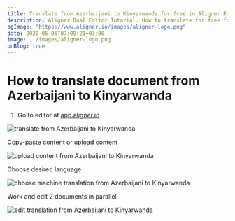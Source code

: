 ```yaml
---
title: Translate from Azerbaijani to Kinyarwanda for free in Aligner Editor
description: Aligner Dual Editor Tutorial. How to translate for free from Azerbaijani to Kinyarwanda. Aligner is multilingual document management platform. 
ogImage: "https://www.aligner.io/images/aligner-logo.png"
date: 2020-05-06T07:09:21+03:00
image: ../images/aligner-logo.png
onBlog: true
---
```


# How to translate document from Azerbaijani to Kinyarwanda

1. Go to editor at [app.aligner.io](https://app.aligner.io "Aligner App web page")

![translate from Azerbaijani to Kinyarwanda](../aligner-blank-editor.png "translate from Azerbaijani to Kinyarwanda")

Copy-paste content or upload content

![upload content from Azerbaijani to Kinyarwanda](../aligner-uploaded-document.png "upload content from Azerbaijani to Kinyarwanda")

Choose desired language

![choose machine translation from Azerbaijani to Kinyarwanda](../aligner-language-dropdown.png "choose machine translation from Azerbaijani to Kinyarwanda")

Work and edit 2 documents in parallel

![edit translation from Azerbaijani to Kinyarwanda](../aligner-double-sitded-editor.png "edit translation from Azerbaijani to Kinyarwanda")

